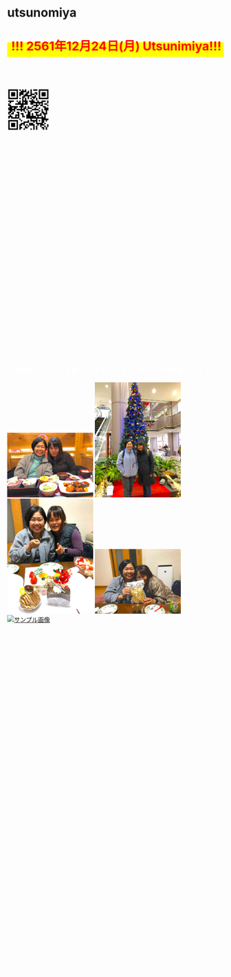 # utsunomiya
<html lang="ja">
 <head>
  <meta charset="utf-8" />
	 

<style type="text/css">

  p {
color: #fffafa;
font-size: 1.5em;
 }
<!--
 .red {color:#ff0000;}
 .grey {color:#999999;}
 .snow {color:#fffafa;}
 .yellow {color:#ff0000; background:#ffff00;}
 .blue {color:#0000ff;}
 .white {color:#ffffff; blinking;}
 .waku {border:2px dotted #99cc66;
　　　　　　line-height: 200%;
　　　　　　padding: 10px;}
 -->
	
.date:before{content:"20181115";}
	
	
 #preview{
	position: relative;
	border: 3px solid #333;
	background: #444;
	padding: 5px;
	display: none;
	color: #FFF;
	text-align: center;
}

main {
background-color: rgba(255, 255, 255, 0.3);
}

section {
background-color: rgba(0, 225, 0, 0.5);
}

#wrap {background:none} /*PC用の背景はオフ*/
body::before {
  content:"";
  display:block;
  position:fixed;
  top:0;
  left:0;
  z-index:-1;
  width:100%;
  height:100vh;
  background:url(https://torokoid.github.io/utsunomiya/20181224_02.JPG) center/cover no-repeat; /*fixedをトル！*/
  -webkit-background-size:cover;/*Android4*/
  }
</style>

<link href="https://cdnjs.cloudflare.com/ajax/libs/lightbox2/2.7.1/css/lightbox.css" rel="stylesheet">
 
</head>
<body>
<h1><span class="yellow"><marquee behavior="alternate">!!! 2561年12月24日(月) Utsunimiya!!!</marquee></span></h1>
<p align="right"><marquee direction="right" scrollamount="20" width="30%">(^_^)/~hada</marquee></p>
<p align="left"> <img src="utsunomiya_qr.png" alt="アクセス用QRコード" width="100"></p>
<br><br><br><br><br><br><br><br><br><br><br><br><br><br><br><br><br><br><br><br><br><br><br><br><br><br><br><br><br>
<div>
<h3><span class="white">↓ 画像はクリックで拡大します。スライドショーで閲覧できます。</span></h3>
<a href="20181224_01.JPG" data-lightbox="abc"><img src="20181224_01.JPG" alt="サンプル画像" width="200" /></a>
<a href="20181224_02.JPG" data-lightbox="abc"><img src="20181224_02.JPG" alt="サンプル画像" width="200" /></a>
<a href="20181224_03.JPG" data-lightbox="abc"><img src="20181224_03.JPG" alt="サンプル画像" width="200" /></a>
<a href="20181224_04.JPG" data-lightbox="abc"><img src="20181224_04.JPG" alt="サンプル画像" width="200" /></a>
  <!--
<a href="20181115_05.JPG" data-lightbox="abc"><img src="20181115_05.JPG" alt="サンプル画像" width="180" /></a>
<a href="20181115_06.JPG" data-lightbox="abc"><img src="20181115_06.JPG" alt="サンプル画像" width="180" /></a>
<a href="20181115_07.JPG" data-lightbox="abc"><img src="20181115_07.JPG" alt="サンプル画像" width="180" /></a>
<a href="20181115_08.JPG" data-lightbox="abc"><img src="20181115_08.JPG" alt="サンプル画像" width="180" /></a>
<a href="20181115_09.JPG" data-lightbox="abc"><img src="20181115_09.JPG" alt="サンプル画像" width="100" /></a>
<a href="20181115_10.JPG" data-lightbox="abc"><img src="20181115_10.JPG" alt="サンプル画像" width="100" /></a>
<a href="20181115_11.JPG" data-lightbox="abc"><img src="20181115_11.JPG" alt="サンプル画像" width="100" /></a>
<a href="20181115_12.JPG" data-lightbox="abc"><img src="20181115_12.JPG" alt="サンプル画像" width="180" /></a>
<a href="20181115_13.JPG" data-lightbox="abc"><img src="20181115_13.JPG" alt="サンプル画像" width="180" /></a>
<a href="20181115_14.JPG" data-lightbox="abc"><img src="20181115_14.JPG" alt="サンプル画像" width="180" /></a>
<a href="20181115_15.JPG" data-lightbox="abc"><img src="20181115_15.JPG" alt="サンプル画像" width="180" /></a>
<a href="20181115_16.JPG" data-lightbox="abc"><img src="20181115_16.JPG" alt="サンプル画像" width="180" /></a>
<a href="20181115_17.JPG" data-lightbox="abc"><img src="20181115_17.JPG" alt="サンプル画像" width="180" /></a>
<a href="20181115_18.JPG" data-lightbox="abc"><img src="20181115_18.JPG" alt="サンプル画像" width="180" /></a>
<a href="20181115_19.JPG" data-lightbox="abc"><img src="20181115_19.JPG" alt="サンプル画像" width="180" /></a>
<a href="20181115_20.JPG" data-lightbox="abc"><img src="20181115_20.JPG" alt="サンプル画像" width="180" /></a>
<a href="20181115_21.JPG" data-lightbox="abc"><img src="20181115_21.JPG" alt="サンプル画像" width="100" /></a>
<a href="20181115_22.JPG" data-lightbox="abc"><img src="20181115_22.JPG" alt="サンプル画像" width="180" /></a>
<a href="20181115_23.JPG" data-lightbox="abc"><img src="20181115_23.JPG" alt="サンプル画像" width="180" /></a>
<a href="20181115_24.JPG" data-lightbox="abc"><img src="20181115_24.JPG" alt="サンプル画像" width="100" /></a>
<a href="20181115_25.JPG" data-lightbox="abc"><img src="20181115_25.JPG" alt="サンプル画像" width="180" /></a>
<a href="20181115_26.JPG" data-lightbox="abc"><img src="20181115_26.JPG" alt="サンプル画像" width="180" /></a>
<a href="20181115_27.JPG" data-lightbox="abc"><img src="20181115_27.JPG" alt="サンプル画像" width="180" /></a>
<a href="20181115_28.JPG" data-lightbox="abc"><img src="20181115_28.JPG" alt="サンプル画像" width="360" /></a>
<a href="20181115_29.JPG" data-lightbox="abc"><img src="20181115_29.JPG" alt="サンプル画像" width="540" /></a>
<a href="20181115_30.JPG" data-lightbox="abc"><img src="20181115_30.JPG" alt="サンプル画像" width="90" /></a>
-->
<a href="http://www.super-sento.com/utsunomiya/ganbanyoku.html" data-lightbox="abc"><img src="http://www.super-sento.com/utsunomiya/ganbanyoku.html" alt="サンプル画像" width="90" /></a>


</div>


<br><br>
<main>

</main>
<br><br><br><br><br><br><br><br><br><br><br><br><br><br><br><br><br><br>	
	
	

<script src="https://code.jquery.com/jquery-1.12.4.min.js" type="text/javascript"></script>
<script src="https://cdnjs.cloudflare.com/ajax/libs/lightbox2/2.7.1/js/lightbox.min.js" type="text/javascript"></script>


<br><br><br><br><br><br><br><br><br><br><br><br><br><br>

<!-- フッタ -->
 <footer><span class="snow">
 Copyright 2018/12/24 S.Hada
	</span></footer>
